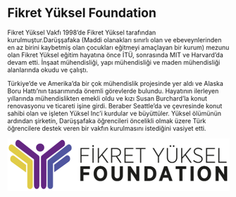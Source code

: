 # Fikret Yüksel Foundation

Fikret Yüksel Vakfı 1998’de Fikret Yüksel tarafından kurulmuştur.Darüşşafaka \(Maddi olanakları sınırlı olan ve ebeveynlerinden en az birini kaybetmiş olan çocukları eğitmeyi amaçlayan bir kurum\) mezunu olan Fikret Yüksel eğitim hayatına önce İTÜ, sonrasında MIT ve Harvard’da devam etti. İnşaat mühendisliği, yapı mühendisliği ve maden mühendisliği alanlarında okudu ve çalıştı.

Türkiye’de ve Amerika’da bir çok mühendislik projesinde yer aldı ve Alaska Boru Hattı’nın tasarımında önemli görevlerde bulundu. Hayatının ilerleyen yıllarında mühendislikten emekli oldu ve kızı Susan Burchard’la konut renovasyonu ve ticareti işine girdi. Beraber Seattle’da ve çevresinde konut sahibi olan ve işleten Yüksel Inc’i kurdular ve büyüttüler. Yüksel ölümünün ardından şirketin, Darüşşafaka öğrencileri öncelikli olmak üzere Türk öğrencilere destek veren bir vakfın kurulmasını istediğini vasiyet etti.

![](.gitbook/assets/yatay_logo.png)

